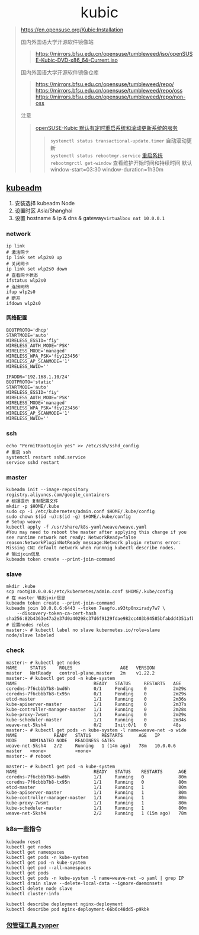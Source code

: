 <div style="text-align: center;font-size: 40px;">kubic</div>

> https://en.opensuse.org/Kubic:Installation 
> 
> 国内外国语大学开源软件镜像站
> > https://mirrors.bfsu.edu.cn/opensuse/tumbleweed/iso/openSUSE-Kubic-DVD-x86_64-Current.iso 
> 
> 国内外国语大学开源软件镜像仓库
> > https://mirrors.bfsu.edu.cn/opensuse/tumbleweed/repo/ \
> > https://mirrors.bfsu.edu.cn/opensuse/tumbleweed/repo/oss \
> > https://mirrors.bfsu.edu.cn/opensuse/tumbleweed/repo/non-oss
> 
> 注意
> > [openSUSE-Kubic 默认有定时重启系统和滚动更新系统的服务](https://en.opensuse.org/Kubic:Update_and_Reboot)
> > > `systemctl status transactional-update.timer` 自动滚动更新 \
> > > `systemctl status rebootmgr.service` [重启系统](../../suse/rebootmg.md) \
> > > `rebootmgrctl get-window` 查看维护开始时间和持续时间 默认 window-start=03:30 window-duration=1h30m

## [kubeadm](https://en.opensuse.org/Kubic:kubeadm)

1. 安装选择 kubeadm Node
2. 设置时区 Asia/Shanghai
3. 设置 hostname & ip & dns & gateway`virtualbox nat 10.0.0.1`

### network

```shell
ip link
# 激活网卡
ip link set wlp2s0 up
# 关闭网卡
ip link set wlp2s0 down
# 查看网卡状态
ifstatus wlp2s0
# 连接网络
ifup wlp2s0
# 断开
ifdown wlp2s0
```

#### 网络配置

```
BOOTPROTO='dhcp'
STARTMODE='auto'
WIRELESS_ESSID='fiy'
WIRELESS_AUTH_MODE='PSK'
WIRELESS_MODE='managed'
WIRELESS_WPA_PSK='fiy123456'
WIRELESS_AP_SCANMODE='1'
WIRELESS_NWID=''

IPADDR='192.168.1.10/24'
BOOTPROTO='static'
STARTMODE='auto'
WIRELESS_ESSID='fiy'
WIRELESS_AUTH_MODE='PSK'
WIRELESS_MODE='managed'
WIRELESS_WPA_PSK='fiy123456'
WIRELESS_AP_SCANMODE='1'
WIRELESS_NWID=''
```

### ssh

```shell
echo "PermitRootLogin yes" >> /etc/ssh/sshd_config
# 重启 ssh
systemctl restart sshd.service
service sshd restart
```

### master

```shell
kubeadm init --image-repository registry.aliyuncs.com/google_containers
# 根据提示 复制配置文件
mkdir -p $HOME/.kube
sudo cp -i /etc/kubernetes/admin.conf $HOME/.kube/config
sudo chown $(id -u):$(id -g) $HOME/.kube/config
# Setup weave
kubectl apply -f /usr/share/k8s-yaml/weave/weave.yaml
#You may need to reboot the master after applying this change if you see runtime network not ready: NetworkReady=false reason:NetworkPluginNotReady message:Network plugin returns error: Missing CNI default network when runnnig kubectl describe nodes.
# 输出join信息
kubeadm token create --print-join-command
```

### slave

```shell
mkdir .kube
scp root@10.0.0.6:/etc/kubernetes/admin.conf $HOME/.kube/config
# 在 master 输出join信息
kubeadm token create --print-join-command
kubeadm join 10.0.0.6:6443 --token 7eagfo.s93tp0nxirady7w7 \
	--discovery-token-ca-cert-hash sha256:82b4363e47a2e37d0a40298c37d6f9129fdae982cc403b94585bfabdd4351afb
# 设置nodes roles
master:~ # kubectl label no slave kubernetes.io/role=slave
node/slave labeled
```

### check

```shell
master:~ # kubectl get nodes
NAME     STATUS     ROLES                  AGE   VERSION
master   NotReady   control-plane,master   2m    v1.22.2
master:~ # kubectl get pod -n kube-system
NAME                             READY   STATUS     RESTARTS   AGE
coredns-7f6cbbb7b8-bwd6h         0/1     Pending    0          2m29s
coredns-7f6cbbb7b8-tx95n         0/1     Pending    0          2m29s
etcd-master                      1/1     Running    0          2m36s
kube-apiserver-master            1/1     Running    0          2m37s
kube-controller-manager-master   1/1     Running    0          2m28s
kube-proxy-7wsmt                 1/1     Running    0          2m29s
kube-scheduler-master            1/1     Running    0          2m34s
weave-net-5ksh4                  0/2     Init:0/1   0          48s
master:~ # kubectl get pods -n kube-system -l name=weave-net -o wide
NAME              READY   STATUS    RESTARTS      AGE   IP         NODE     NOMINATED NODE   READINESS GATES
weave-net-5ksh4   2/2     Running   1 (14m ago)   78m   10.0.0.6   master   <none>           <none>
master:~ # reboot

master:~ # kubectl get pod -n kube-system
NAME                             READY   STATUS    RESTARTS      AGE
coredns-7f6cbbb7b8-bwd6h         1/1     Running   0             80m
coredns-7f6cbbb7b8-tx95n         1/1     Running   0             80m
etcd-master                      1/1     Running   1             80m
kube-apiserver-master            1/1     Running   1             80m
kube-controller-manager-master   1/1     Running   1             80m
kube-proxy-7wsmt                 1/1     Running   1             80m
kube-scheduler-master            1/1     Running   1             80m
weave-net-5ksh4                  2/2     Running   1 (15m ago)   78m
```

### k8s一些指令

```shell
kubeadm reset
kubectl get nodes
kubectl get namespaces
kubectl get pods -n kube-system
kubectl get pod -n kube-system
kubectl get pod --all-namespaces
kubectl get pods
kubectl get pods -n kube-system -l name=weave-net -o yaml | grep IP
kubectl drain slave --delete-local-data --ignore-daemonsets
kubectl delete node slave
kubectl cluster-info

kubectl describe deployment nginx-deployment
kubectl describe pod nginx-deployment-66b6c48dd5-p9kbk
```

### [包管理工具 zypper](../../suse/zypper.md)